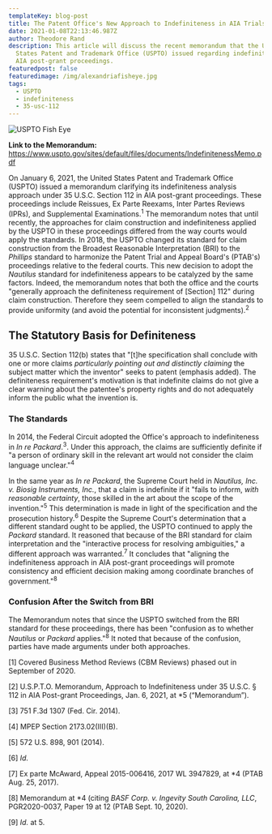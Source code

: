 ```yaml
---
templateKey: blog-post
title: The Patent Office's New Approach to Indefiniteness in AIA Trials
date: 2021-01-08T22:13:46.987Z
author: Theodore Rand
description: This article will discuss the recent memorandum that the United
  States Patent and Trademark Office (USPTO) issued regarding indefiniteness in
  AIA post-grant proceedings.
featuredpost: false
featuredimage: /img/alexandriafisheye.jpg
tags:
  - USPTO
  - indefiniteness
  - 35-usc-112
---
```

![USPTO Fish Eye](/img/alexandriafisheye.jpg)

**Link to the Memorandum:** <https://www.uspto.gov/sites/default/files/documents/IndefinitenessMemo.pdf>

On January 6, 2021, the United States Patent and Trademark Office (USPTO) issued a memorandum clarifying its indefiniteness analysis approach under 35 U.S.C. Section 112 in AIA post-grant proceedings. These proceedings include Reissues, Ex Parte Reexams, Inter Partes Reviews (IPRs), and Supplemental Examinations.<sup>1</sup> The memorandum notes that until recently, the approaches for claim construction and indefiniteness applied by the USPTO in these proceedings differed from the way courts would apply the standards. In 2018, the USPTO changed its standard for claim construction from the Broadest Reasonable Interpretation (BRI) to the *Phillips* standard to harmonize the Patent Trial and Appeal Board's (PTAB's) proceedings relative to the federal courts. This new decision to adopt the *Nautilus* standard for indefiniteness appears to be catalyzed by the same factors. Indeed, the memorandum notes that both the office and the courts "generally approach the definiteness requirement of \[Section] 112" during claim construction. Therefore they seem compelled to align the standards to provide uniformity (and avoid the potential for inconsistent judgments).<sup>2</sup>

## The Statutory Basis for Definiteness

35 U.S.C. Section 112(b) states that "\[t]he specification shall conclude with one or more claims *particularly pointing out and distinctly claiming* the subject matter which the inventor" seeks to patent (emphasis added). The definiteness requirement's motivation is that indefinite claims do not give a clear warning about the patentee's property rights and do not adequately inform the public what the invention is.

### The Standards

In 2014, the Federal Circuit adopted the Office's approach to indefiniteness in *In re Packard*.<sup>3</sup>. Under this approach, the claims are sufficiently definite if "a person of ordinary skill in the relevant art would not consider the claim language unclear."<sup>4</sup>

In the same year as *In re Packard*, the Supreme Court held in *Nautilus, Inc. v. Biosig Instruments, Inc.*, that a claim is indefinite if it "fails to inform, *with reasonable certainty*, those skilled in the art about the scope of the invention."<sup>5</sup> This determination is made in light of the specification and the prosecution history.<sup>6</sup> Despite the Supreme Court's determination that a different standard ought to be applied, the USPTO continued to apply the *Packard* standard. It reasoned that because of the BRI standard for claim interpretation and the "interactive process for resolving ambiguities," a different approach was warranted.<sup>7</sup> It concludes that "aligning the indefiniteness approach in AIA post-grant proceedings will promote consistency and efficient decision making among coordinate branches of government."<sup>8</sup>

### Confusion After the Switch from BRI

The Memorandum notes that since the USPTO switched from the BRI standard for these proceedings, there has been "confusion as to whether *Nautilus* or *Packard* applies."<sup>8</sup> It noted that because of the confusion, parties have made arguments under both approaches.

\[1] Covered Business Method Reviews (CBM Reviews) phased out in September of 2020.

\[2] U.S.P.T.O. Memorandum, Approach to Indefiniteness under 35 U.S.C. § 112 in AIA Post-grant Proceedings, Jan. 6, 2021, at *5 (“Memorandum”).

\[3] 751 F.3d 1307 (Fed. Cir. 2014).

\[4] MPEP Section 2173.02(III)(B).

\[5] 572 U.S. 898, 901 (2014).

\[6] *Id.* 

\[7] Ex parte McAward, Appeal 2015-006416, 2017 WL 3947829, at *4 (PTAB Aug. 25, 2017).

\[8] Memorandum at *4 (citing *BASF Corp. v. Ingevity South Carolina, LLC*, PGR2020-0037, Paper 19 at 12 (PTAB Sept. 10, 2020).

\[9] *Id.* at 5.